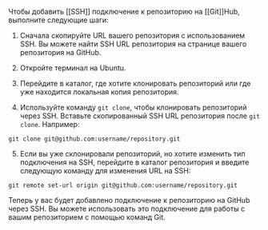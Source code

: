 Чтобы добавить [[SSH]] подключение к репозиторию на [[Git]]Hub, выполните следующие шаги:

1. Сначала скопируйте URL вашего репозитория с использованием SSH. Вы можете найти SSH URL репозитория на странице вашего репозитория на GitHub.
    
2. Откройте терминал на Ubuntu.
    
3. Перейдите в каталог, где хотите клонировать репозиторий или где уже находится локальная копия репозитория.
    
4. Используйте команду `git clone`, чтобы клонировать репозиторий через SSH. Вставьте скопированный SSH URL репозитория после `git clone`. Например:
    

```
git clone git@github.com:username/repository.git
```

5. Если вы уже склонировали репозиторий, но хотите изменить тип подключения на SSH, перейдите в каталог репозитория и введите следующую команду для изменения URL на SSH:

```
git remote set-url origin git@github.com:username/repository.git
```

Теперь у вас будет добавлено подключение к репозиторию на GitHub через SSH. Вы можете использовать это подключение для работы с вашим репозиторием с помощью команд Git.